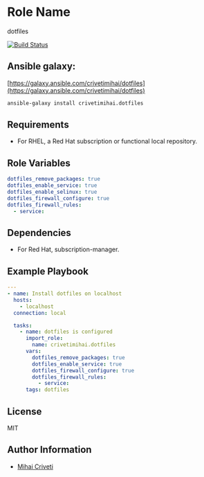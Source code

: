 Role Name
=========

dotfiles

[![Build Status](https://travis-ci.org/cmihai-ansible/dotfiles.svg?branch=master)](https://travis-ci.org/cmihai-ansible/dotfiles)

Ansible galaxy:
---------------

[https://galaxy.ansible.com/crivetimihai/dotfiles](https://galaxy.ansible.com/crivetimihai/dotfiles)

```bash
ansible-galaxy install crivetimihai.dotfiles
```

Requirements
------------

- For RHEL, a Red Hat subscription or functional local repository.

Role Variables
--------------

```yaml
dotfiles_remove_packages: true
dotfiles_enable_service: true
dotfiles_enable_selinux: true
dotfiles_firewall_configure: true
dotfiles_firewall_rules:
  - service:
```

Dependencies
------------

- For Red Hat, subscription-manager.

Example Playbook
----------------

```yaml
---
- name: Install dotfiles on localhost
  hosts:
    - localhost
  connection: local

  tasks:
    - name: dotfiles is configured
      import_role:
        name: crivetimihai.dotfiles
      vars:
        dotfiles_remove_packages: true
        dotfiles_enable_service: true
        dotfiles_firewall_configure: true
        dotfiles_firewall_rules:
          - service:
      tags: dotfiles
```

License
-------

MIT

Author Information
------------------

- [Mihai Criveti](https://www.linkedin.com/in/crivetimihai/)
